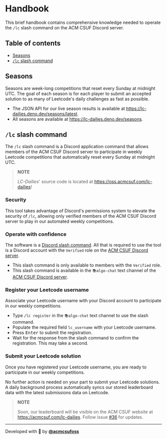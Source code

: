 # Handbook

This brief handbook contains comprehensive knowledge needed to operate the `/lc`
slash command on the ACM CSUF Discord server.

## Table of contents

- [Seasons](#seasons)
- [`/lc` slash command](#lc-slash-command)

## Seasons

Seasons are week-long competitions that reset every Sunday at midnight UTC. The
goal of each season is for each player to submit an accepted solution to as many
of Leetcode's daily challenges as fast as possible.

- The JSON API for our live season results is available at
  <https://lc-dailies.deno.dev/seasons/latest>.
- All seasons are available at <https://lc-dailies.deno.dev/seasons>.

## `/lc` slash command

The `/lc` slash command is a Discord application command that allows members of
the ACM CSUF Discord server to participate in weekly Leetcode competitions that
automatically reset every Sunday at midnight UTC.

> **NOTE**
>
> _LC-Dailies_' source code is located at <https://oss.acmcsuf.com/lc-dailies>!

### Security

This tool takes advantage of Discord's permissions system to elevate the
security of `/lc`, allowing only verified members of the ACM CSUF Discord server
to play in our automated weekly competitions.

### Operate with confidence

The software is a
[Discord slash command](https://discord.com/developers/docs/interactions/application-commands).
All that is required to use the tool is a Discord account with the `Verified`
role on the [ACM CSUF Discord server](https://acmcsuf.com/discord).

- This slash command is only available to members with the `Verified` role.
- This slash command is available in the `📚algo-chat` text channel of the
  [ACM CSUF Discord server](https://acmcsuf.com/discord).

### Register your Leetcode username

Associate your Leetcode username with your Discord account to participate in our
weekly competitions.

- Type `/lc register` in the `📚algo-chat` text channel to use the slash
  command.
- Populate the required field `lc_username` with your Leetcode username.
- Press <kbd>Enter</kbd> to submit the registration.
- Wait for the response from the slash command to confirm the registration. This
  may take a second.

### Submit your Leetcode solution

Once you have registered your Leetcode username, you are ready to participate in
our weekly competitions.

No further action is needed on your part to submit your Leetcode solutions. A
daily background process automatically syncs our stored leaderboard data with
the latest submissions data on Leetcode.

> **NOTE**
>
> Soon, our leaderboard will be visible on the ACM CSUF website at
> <https://acmcsuf.com/lc-dailies>. Follow issue
> [#36](https://github.com/acmcsufoss/lc-dailies/issues/36) for updates.

---

Developed with 💖 by [**@acmcsufoss**](https://oss.acmcsuf.com/)
